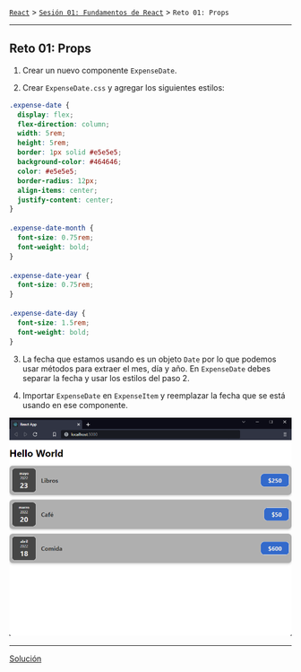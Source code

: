 [`React`](../../README.md) > [`Sesión 01: Fundamentos de React`](../Readme.md) > `Reto 01: Props`

---

## Reto 01: Props

1. Crear un nuevo componente `ExpenseDate`.

2. Crear `ExpenseDate.css` y agregar los siguientes estilos:

```css
.expense-date {
  display: flex;
  flex-direction: column;
  width: 5rem;
  height: 5rem;
  border: 1px solid #e5e5e5;
  background-color: #464646;
  color: #e5e5e5;
  border-radius: 12px;
  align-items: center;
  justify-content: center;
}

.expense-date-month {
  font-size: 0.75rem;
  font-weight: bold;
}

.expense-date-year {
  font-size: 0.75rem;
}

.expense-date-day {
  font-size: 1.5rem;
  font-weight: bold;
}
```

3. La fecha que estamos usando es un objeto `Date` por lo que podemos usar métodos para extraer el mes, día y año. En `ExpenseDate` debes separar la fecha y usar los estilos del paso 2.

4. Importar `ExpenseDate` en `ExpenseItem` y reemplazar la fecha que se está usando en ese componente.

![ExpenseDate](./assets/expense-date.png)

---

[Solución](./Solucion/Readme.md)
